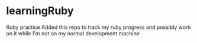 # learningRuby
Ruby practice
Added this repo to track my ruby progress and possibly work on it while I'm not on my normal development machine
